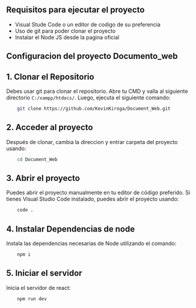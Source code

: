 <img src="https://media.licdn.com/dms/image/D4D12AQFZkbeVaofxzQ/article-cover_image-shrink_600_2000/0/1708033784779?e=2147483647&v=beta&t=8xtvmqPnaQ-hvmkf3Yj3ZhlytJ6mNTPopeFs5yRwazI" alt="" srcset="" />

## Requisitos para ejecutar el proyecto
- Visual Stude Code o un editor de codigo de su preferencia
- Uso de git para poder clonar el proyecto
- Instalar el Node JS desde la pagina oficial

## Configuracion del proyecto Documento_web
## 1. Clonar el Repositorio
Debes usar git para clonar el repositorio. Abre tu CMD y valla al siguiente directorio `C:/xampp/htdocs/`. Luego, ejecuta el siguiente comando:
```sh
    git clone https://github.com/KevinKiroga/Document_Web.git
```
## 2. Acceder al proyecto
Después de clonar, cambia la direccion y entrar carpeta del proyecto usando:
```sh
    cd Document_Web
```
## 3. Abrir el proyecto
Puedes abrir el proyecto manualmente en tu editor de código preferido. Si tienes Visual Studio Code instalado, puedes abrir el proyecto usando:
```sh
    code .
```
## 4. Instalar Dependencias de node
Instala las dependencias necesarias de Node utilizando el comando:
```sh
    npm i
```
## 5. Iniciar el servidor
Inicia el servidor de react:
```sh
    npm run dev
```
